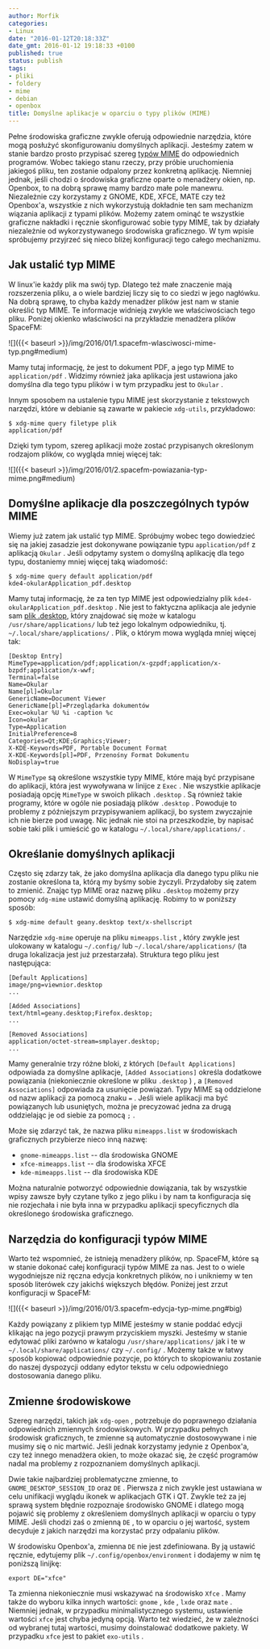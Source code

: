 ```yaml
---
author: Morfik
categories:
- Linux
date: "2016-01-12T20:18:33Z"
date_gmt: 2016-01-12 19:18:33 +0100
published: true
status: publish
tags:
- pliki
- foldery
- mime
- debian
- openbox
title: Domyślne aplikacje w oparciu o typy plików (MIME)
---
```


Pełne środowiska graficzne zwykle oferują odpowiednie narzędzia, które mogą posłużyć skonfigurowaniu
domyślnych aplikacji. Jesteśmy zatem w stanie bardzo prosto przypisać szereg [typów
MIME](https://pl.wikipedia.org/wiki/Typ_MIME) do odpowiednich programów. Wobec takiego stanu rzeczy,
przy próbie uruchomienia jakiegoś pliku, ten zostanie odpalony przez konkretną aplikację. Niemniej
jednak, jeśli chodzi o środowiska graficzne oparte o menadżery okien, np. Openbox, to na dobrą
sprawę mamy bardzo małe pole manewru. Niezależnie czy korzystamy z GNOME, KDE, XFCE, MATE czy też
Openbox'a, wszystkie z nich wykorzystują dokładnie ten sam mechanizm wiązania aplikacji z typami
plików. Możemy zatem ominąć te wszystkie graficzne nakładki i ręcznie skonfigurować sobie typy MIME,
tak by działały niezależnie od wykorzystywanego środowiska graficznego. W tym wpisie spróbujemy
przyjrzeć się nieco bliżej konfiguracji tego całego mechanizmu.

<!--more-->
## Jak ustalić typ MIME

W linux'ie każdy plik ma swój typ. Dlatego też małe znaczenie mają rozszerzenia pliku, a o wiele
bardziej liczy się to co siedzi w jego nagłówku. Na dobrą sprawę, to chyba każdy menadżer plików
jest nam w stanie określić typ MIME. Te informacje widnieją zwykle we właściwościach tego pliku.
Poniżej okienko właściwości na przykładzie menadżera plików SpaceFM:

![]({{< baseurl >}}/img/2016/01/1.spacefm-wlasciwosci-mime-typ.png#medium)

Mamy tutaj informację, że jest to dokument PDF, a jego typ MIME to `application/pdf` . Widzimy
również jaka aplikacja jest ustawiona jako domyślna dla tego typu plików i w tym przypadku jest to
`Okular` .

Innym sposobem na ustalenie typu MIME jest skorzystanie z tekstowych narzędzi, które w debianie są
zawarte w pakiecie `xdg-utils`, przykładowo:

    $ xdg-mime query filetype plik
    application/pdf

Dzięki tym typom, szereg aplikacji może zostać przypisanych określonym rodzajom plików, co wygląda
mniej więcej tak:

![]({{< baseurl >}}/img/2016/01/2.spacefm-powiazania-typ-mime.png#medium)

## Domyślne aplikacje dla poszczególnych typów MIME

Wiemy już zatem jak ustalić typ MIME. Spróbujmy wobec tego dowiedzieć się na jakiej zasadzie jest
dokonywane powiązanie typu `application/pdf` z aplikacją `Okular` . Jeśli odpytamy system o domyślną
aplikację dla tego typu, dostaniemy mniej więcej taką wiadomość:

    $ xdg-mime query default application/pdf
    kde4-okularApplication_pdf.desktop

Mamy tutaj informację, że za ten typ MIME jest odpowiedzialny plik
`kde4-okularApplication_pdf.desktop` . Nie jest to faktyczna aplikacja ale jedynie sam [plik
.desktop](https://standards.freedesktop.org/desktop-entry-spec/desktop-entry-spec-latest.html),
który znajdować się może w katalogu `/usr/share/applications/` lub też jego lokalnym odpowiedniku,
tj. `~/.local/share/applications/` . Plik, o którym mowa wygląda mniej więcej tak:

    [Desktop Entry]
    MimeType=application/pdf;application/x-gzpdf;application/x-bzpdf;application/x-wwf;
    Terminal=false
    Name=Okular
    Name[pl]=Okular
    GenericName=Document Viewer
    GenericName[pl]=Przeglądarka dokumentów
    Exec=okular %U %i -caption %c
    Icon=okular
    Type=Application
    InitialPreference=8
    Categories=Qt;KDE;Graphics;Viewer;
    X-KDE-Keywords=PDF, Portable Document Format
    X-KDE-Keywords[pl]=PDF, Przenośny Format Dokumentu
    NoDisplay=true

W `MimeType` są określone wszystkie typy MIME, które mają być przypisane do aplikacji, która jest
wywoływana w linijce z `Exec` . Nie wszystkie aplikacje posiadają opcję `MimeType` w swoich plikach
`.desktop` . Są również takie programy, które w ogóle nie posiadają plików `.desktop` . Powoduje to
problemy z późniejszym przypisywaniem aplikacji, bo system zwyczajnie ich nie bierze pod uwagę. Nic
jednak nie stoi na przeszkodzie, by napisać sobie taki plik i umieścić go w katalogu
`~/.local/share/applications/` .

## Określanie domyślnych aplikacji

Często się zdarzy tak, że jako domyślna aplikacja dla danego typu pliku nie zostanie określona ta,
którą my byśmy sobie życzyli. Przydałoby się zatem to zmienić. Znając typ MIME oraz nazwę pliku
`.desktop` możemy przy pomocy `xdg-mime` ustawić domyślną aplikację. Robimy to w poniższy sposób:

    $ xdg-mime default geany.desktop text/x-shellscript

Narzędzie `xdg-mime` operuje na pliku `mimeapps.list` , który zwykle jest ulokowany w katalogu
`~/.config/` lub `~/.local/share/applications/` (ta druga lokalizacja jest już przestarzała).
Struktura tego pliku jest następująca:

    [Default Applications]
    image/png=viewnior.desktop
    ...

    [Added Associations]
    text/html=geany.desktop;Firefox.desktop;
    ...

    [Removed Associations]
    application/octet-stream=smplayer.desktop;
    ...

Mamy generalnie trzy różne bloki, z których `[Default Applications]` odpowiada za domyślne
aplikacje, `[Added Associations]` określa dodatkowe powiązania (niekoniecznie określone w pliku
`.desktop` ) , a `[Removed Associations]` odpowiada za usunięcie powiązań. Typy MIME są oddzielone
od nazw aplikacji za pomocą znaku `=` . Jeśli wiele aplikacji ma być powiązanych lub usuniętych,
można je precyzować jedna za drugą oddzielając je od siebie za pomocą `;` .

Może się zdarzyć tak, że nazwa pliku `mimeapps.list` w środowiskach graficznych przybierze nieco
inną nazwę:

  - `gnome-mimeapps.list` -- dla środowiska GNOME
  - `xfce-mimeapps.list` -- dla środowiska XFCE
  - `kde-mimeapps.list` -- dla środowiska KDE

Można naturalnie potworzyć odpowiednie dowiązania, tak by wszystkie wpisy zawsze były czytane tylko
z jego pliku i by nam ta konfiguracja się nie rozjechała i nie była inna w przypadku aplikacji
specyficznych dla określonego środowiska graficznego.

## Narzędzia do konfiguracji typów MIME

Warto też wspomnieć, że istnieją menadżery plików, np. SpaceFM, które są w stanie dokonać całej
konfiguracji typów MIME za nas. Jest to o wiele wygodniejsze niż ręczna edycja konkretnych plików,
no i unikniemy w ten sposób literówek czy jakichś większych błędów. Poniżej jest zrzut konfiguracji
w SpaceFM:

![]({{< baseurl >}}/img/2016/01/3.spacefm-edycja-typ-mime.png#big)

Każdy powiązany z plikiem typ MIME jesteśmy w stanie poddać edycji klikając na jego pozycji prawym
przyciskiem myszki. Jesteśmy w stanie edytować pliki zarówno w katalogu `/usr/share/applications/`
jak i te w `~/.local/share/applications/` czy `~/.config/` . Możemy także w łatwy sposób kopiować
odpowiednie pozycje, po których to skopiowaniu zostanie do naszej dyspozycji oddany edytor tekstu w
celu odpowiedniego dostosowania danego pliku.

## Zmienne środowiskowe

Szereg narzędzi, takich jak `xdg-open` , potrzebuje do poprawnego działania odpowiednich zmiennych
środowiskowych. W przypadku pełnych środowisk graficznych, te zmienne są automatycznie
dostosowywane i nie musimy się o nic martwić. Jeśli jednak korzystamy jedynie z Openbox'a, czy też
innego menadżera okien, to może okazać się, że część programów nadal ma problemy z rozpoznaniem
domyślnych aplikacji.

Dwie takie najbardziej problematyczne zmienne, to `GNOME_DESKTOP_SESSION_ID` oraz `DE` . Pierwsza z
nich zwykle jest ustawiana w celu unifikacji wyglądu ikonek w aplikacjach GTK i QT. Zwykle też za
jej sprawą system błędnie rozpoznaje środowisko GNOME i dlatego mogą pojawić się problemy z
określeniem domyślnych aplikacji w oparciu o typy MIME. Jeśli chodzi zaś o zmienną `DE` , to w
oparciu o jej wartość, system decyduje z jakich narzędzi ma korzystać przy odpalaniu plików.

W środowisku Openbox'a, zmienna `DE` nie jest zdefiniowana. By ją ustawić ręcznie, edytujemy plik
`~/.config/openbox/environment` i dodajemy w nim tę poniższą linijkę:

    export DE="xfce"

Ta zmienna niekoniecznie musi wskazywać na środowisko `Xfce` . Mamy także do wyboru kilka innych
wartości: `gnome` , `kde` , `lxde` oraz `mate` . Niemniej jednak, w przypadku minimalistycznego
systemu, ustawienie wartości `xfce` jest chyba jedyną opcją. Warto też wiedzieć, że w zależności od
wybranej tutaj wartości, musimy doinstalować dodatkowe pakiety. W przypadku `xfce` jest to pakiet
`exo-utils` .
